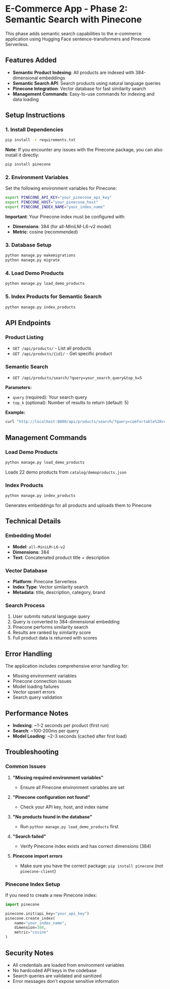 # E-Commerce App - Phase 2: Semantic Search with Pinecone

This phase adds semantic search capabilities to the e-commerce application using Hugging Face sentence-transformers and Pinecone Serverless.

## Features Added

- **Semantic Product Indexing**: All products are indexed with 384-dimensional embeddings
- **Semantic Search API**: Search products using natural language queries
- **Pinecone Integration**: Vector database for fast similarity search
- **Management Commands**: Easy-to-use commands for indexing and data loading

## Setup Instructions

### 1. Install Dependencies

```bash
pip install -r requirements.txt
```

**Note**: If you encounter any issues with the Pinecone package, you can also install it directly:
```bash
pip install pinecone
```

### 2. Environment Variables

Set the following environment variables for Pinecone:

```bash
export PINECONE_API_KEY="your_pinecone_api_key"
export PINECONE_HOST="your_pinecone_host"
export PINECONE_INDEX_NAME="your_index_name"
```

**Important**: Your Pinecone index must be configured with:
- **Dimensions**: 384 (for all-MiniLM-L6-v2 model)
- **Metric**: cosine (recommended)

### 3. Database Setup

```bash
python manage.py makemigrations
python manage.py migrate
```

### 4. Load Demo Products

```bash
python manage.py load_demo_products
```

### 5. Index Products for Semantic Search

```bash
python manage.py index_products
```

## API Endpoints

### Product Listing
- `GET /api/products/` - List all products
- `GET /api/products/{id}/` - Get specific product

### Semantic Search
- `GET /api/products/search/?query=your_search_query&top_k=5`

**Parameters:**
- `query` (required): Your search query
- `top_k` (optional): Number of results to return (default: 5)

**Example:**
```bash
curl "http://localhost:8000/api/products/search/?query=comfortable%20cotton%20clothing&top_k=3"
```

## Management Commands

### Load Demo Products
```bash
python manage.py load_demo_products
```
Loads 22 demo products from `catalog/demoproducts.json`

### Index Products
```bash
python manage.py index_products
```
Generates embeddings for all products and uploads them to Pinecone

## Technical Details

### Embedding Model
- **Model**: `all-MiniLM-L6-v2`
- **Dimensions**: 384
- **Text**: Concatenated product title + description

### Vector Database
- **Platform**: Pinecone Serverless
- **Index Type**: Vector similarity search
- **Metadata**: title, description, category, brand

### Search Process
1. User submits natural language query
2. Query is converted to 384-dimensional embedding
3. Pinecone performs similarity search
4. Results are ranked by similarity score
5. Full product data is returned with scores

## Error Handling

The application includes comprehensive error handling for:
- Missing environment variables
- Pinecone connection issues
- Model loading failures
- Vector upsert errors
- Search query validation

## Performance Notes

- **Indexing**: ~1-2 seconds per product (first run)
- **Search**: ~100-200ms per query
- **Model Loading**: ~2-3 seconds (cached after first load)

## Troubleshooting

### Common Issues

1. **"Missing required environment variables"**
   - Ensure all Pinecone environment variables are set

2. **"Pinecone configuration not found"**
   - Check your API key, host, and index name

3. **"No products found in the database"**
   - Run `python manage.py load_demo_products` first

4. **"Search failed"**
   - Verify Pinecone index exists and has correct dimensions (384)

5. **Pinecone import errors**
   - Make sure you have the correct package: `pip install pinecone` (not `pinecone-client`)

### Pinecone Index Setup

If you need to create a new Pinecone index:

```python
import pinecone

pinecone.init(api_key="your_api_key")
pinecone.create_index(
    name="your_index_name",
    dimension=384,
    metric="cosine"
)
```

## Security Notes

- All credentials are loaded from environment variables
- No hardcoded API keys in the codebase
- Search queries are validated and sanitized
- Error messages don't expose sensitive information 